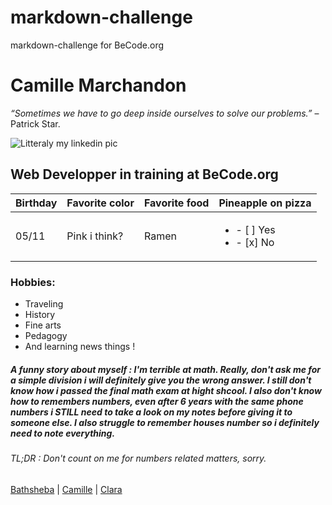# markdown-challenge
markdown-challenge for BeCode.org

# Camille Marchandon

_“Sometimes we have to go deep inside ourselves to solve our problems.”_ – Patrick Star.

![Litteraly my linkedin pic](https://media.licdn.com/dms/image/D4E03AQH-e9W4Auymow/profile-displayphoto-shrink_800_800/0/1669729412996?e=1689811200&v=beta&t=7ugpJa_X6240m-BYU6SU64tqNldB6e0OCzVfpiiQyfM)
## Web Developper in training at BeCode.org 

|Birthday| Favorite color | Favorite food | Pineapple on pizza |
|----------|------------------|-----------------|---------------|
|05/11| Pink i think? | Ramen | <ul><li> - [ ] Yes </li><li> - [x] No </li></ul>|

### Hobbies: 
<ul> 
<li> Traveling
<li>History 
<li>Fine arts 
<li> Pedagogy 
<li>And learning news things !
</ul>

##### A funny story about myself : I'm terrible at math. Really, don't ask me for a simple division i will definitely give you the wrong answer.  I still don't know how i passed the final math exam at hight shcool. I also don't know how to remembers numbers, even after 6 years with the same phone numbers i STILL need to take a look on my notes before giving it to someone else. I also struggle to remember houses number so i definitely need to note everything.  
###### TL;DR : Don't count on me for numbers related matters, sorry.

 [Bathsheba](https://github.com/BathshebaDeepijan/Markdown-challenge-hamilton) | [Camille](https://github.com/CMarchandon/markdown-challenge) | [Clara](https://github.com/clamaha/markdown-challenge)
